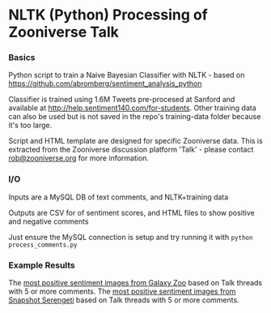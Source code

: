 # NLTK (Python) Processing of Zooniverse Talk

### Basics

Python script to train a Naive Bayesian Classifier with NLTK - based on https://github.com/abromberg/sentiment_analysis_python

Classifier is trained using 1.6M Tweets pre-procesed at Sanford and available at http://help.sentiment140.com/for-students. Other training data can also be used but is not saved in the repo's training-data folder because it's too large.

Script and HTML template are designed for specific Zooniverse data.
This is extracted from the Zooniverse discussion platform 'Talk' - please contact rob@zooniverse.org for more information.

### I/O

Inputs are a MySQL DB of text comments, and NLTK+training data

Outputs are CSV for of sentiment scores, and HTML files to show positive and negative comments

Just ensure the MySQL connection is setup and try running it with `python process_comments.py`

### Example Results

The [most positive sentiment images from Galaxy Zoo](http://htmlpreview.github.io/?https://github.com/ttfnrob/NLTalk/blob/master/output/galaxy_zoo/galaxy_zoo_5_positive.html) based on Talk threads with 5 or more comments.
The [most positive sentiment images from Snapshot Serengeti](http://htmlpreview.github.io/?https://github.com/ttfnrob/NLTalk/blob/master/output/serengeti/serengeti_5_positive.html) based on Talk threads with 5 or more comments.
